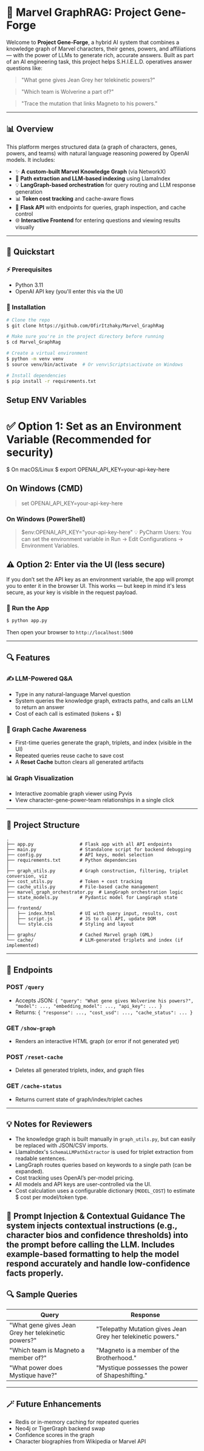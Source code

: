 # 🚀 Marvel GraphRAG: Project Gene-Forge

Welcome to **Project Gene-Forge**, a hybrid AI system that combines a knowledge graph of Marvel characters, their genes, powers, and affiliations — with the power of LLMs to generate rich, accurate answers. Built as part of an AI engineering task, this project helps S.H.I.E.L.D. operatives answer questions like:

> "What gene gives Jean Grey her telekinetic powers?"

> "Which team is Wolverine a part of?"

> "Trace the mutation that links Magneto to his powers."

---

## 📊 Overview

This platform merges structured data (a graph of characters, genes, powers, and teams) with natural language reasoning powered by OpenAI models. It includes:

* ✨ **A custom-built Marvel Knowledge Graph** (via NetworkX)
* 🧐 **Path extraction and LLM-based indexing** using LlamaIndex
* 💡 **LangGraph-based orchestration** for query routing and LLM response generation
* 📊 **Token cost tracking** and cache-aware flows
* 📆 **Flask API** with endpoints for queries, graph inspection, and cache control
* 🌐 **Interactive Frontend** for entering questions and viewing results visually

---

## 🚀 Quickstart

### ⚡ Prerequisites

* Python 3.11
* OpenAI API key (you'll enter this via the UI)

### 🔧 Installation

```bash
# Clone the repo
$ git clone https://github.com/OfirItzhaky/Marvel_GraphRag

# Make sure you're in the project directory before running
$ cd Marvel_GraphRag

# Create a virtual environment
$ python -m venv venv
$ source venv/bin/activate  # Or venv\Scripts\activate on Windows

# Install dependencies
$ pip install -r requirements.txt


```
## Setup ENV Variables

# ✅ Option 1: Set as an Environment Variable (Recommended for security)
$ On macOS/Linux
$ export OPENAI_API_KEY=your-api-key-here

## On Windows (CMD)
> set OPENAI_API_KEY=your-api-key-here

### On Windows (PowerShell)
> $env:OPENAI_API_KEY="your-api-key-here"
💡 PyCharm Users:
You can set the environment variable in Run → Edit Configurations → Environment Variables.

## ⚠️ Option 2: Enter via the UI (less secure)
If you don’t set the API key as an environment variable, the app will prompt you to enter it in the browser UI.
This works — but keep in mind it's less secure, as your key is visible in the request payload.

### 🚀 Run the App

```bash
$ python app.py
```

Then open your browser to `http://localhost:5000`

---

## 🔍 Features

### ✍️ LLM-Powered Q\&A

* Type in any natural-language Marvel question
* System queries the knowledge graph, extracts paths, and calls an LLM to return an answer
* Cost of each call is estimated (tokens + \$)

### 📁 Graph Cache Awareness

* First-time queries generate the graph, triplets, and index (visible in the UI)
* Repeated queries reuse cache to save cost
* A **Reset Cache** button clears all generated artifacts

### 📊 Graph Visualization

* Interactive zoomable graph viewer using Pyvis
* View character-gene-power-team relationships in a single click

---

## 🔹 Project Structure

```
.
├── app.py                 # Flask app with all API endpoints
├── main.py                # Standalone script for backend debugging
├── config.py              # API keys, model selection
├── requirements.txt       # Python dependencies
│
├── graph_utils.py         # Graph construction, filtering, triplet conversion, viz
├── cost_utils.py          # Token + cost tracking
├── cache_utils.py         # File-based cache management
├── marvel_graph_orchestrator.py  # LangGraph orchestration logic
├── state_models.py        # Pydantic model for LangGraph state
│
├── frontend/
│   ├── index.html         # UI with query input, results, cost
│   ├── script.js          # JS to call API, update DOM
│   └── style.css          # Styling and layout
│
├── graphs/                # Cached Marvel graph (GML)
└── cache/                 # LLM-generated triplets and index (if implemented)
```

---

## 🚷 Endpoints

### POST `/query`

* Accepts JSON: `{ "query": "What gene gives Wolverine his powers?", "model": ..., "embedding_model": ..., "api_key": ... }`
* Returns: `{ "response": ..., "cost_usd": ..., "cache_status": ... }`

### GET `/show-graph`

* Renders an interactive HTML graph (or error if not generated yet)

### POST `/reset-cache`

* Deletes all generated triplets, index, and graph files

### GET `/cache-status`

* Returns current state of graph/index/triplet caches

---

## 💡 Notes for Reviewers

* The knowledge graph is built manually in `graph_utils.py`, but can easily be replaced with JSON/CSV imports.
* LlamaIndex's `SchemaLLMPathExtractor` is used for triplet extraction from readable sentences.
* LangGraph routes queries based on keywords to a single path (can be expanded).
* Cost tracking uses OpenAI’s per-model pricing.
* All models and API keys are user-controlled via the UI.
* Cost calculation uses a configurable dictionary (`MODEL_COST`) to estimate $ cost per model/token type.

📌 Prompt Injection & Contextual Guidance
The system injects contextual instructions (e.g., character bios and confidence thresholds) into the prompt before calling the LLM.
Includes example-based formatting to help the model respond accurately and handle low-confidence facts properly.
---

## 🔍 Sample Queries

| Query                                               | Response                                                     |
| --------------------------------------------------- | ------------------------------------------------------------ |
| "What gene gives Jean Grey her telekinetic powers?" | "Telepathy Mutation gives Jean Grey her telekinetic powers." |
| "Which team is Magneto a member of?"                | "Magneto is a member of the Brotherhood."                    |
| "What power does Mystique have?"                    | "Mystique possesses the power of Shapeshifting."             |

---


## 🪄 Future Enhancements

* Redis or in-memory caching for repeated queries
* Neo4j or TigerGraph backend swap
* Confidence scores in the graph
* Character biographies from Wikipedia or Marvel API


